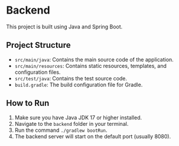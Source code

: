 # Backend

This project is built using Java and Spring Boot.

## Project Structure

- `src/main/java`: Contains the main source code of the application.
- `src/main/resources`: Contains static resources, templates, and configuration files.
- `src/test/java`: Contains the test source code.
- `build.gradle`: The build configuration file for Gradle.

## How to Run

1. Make sure you have Java JDK 17 or higher installed.
2. Navigate to the `backend` folder in your terminal.
3. Run the command `./gradlew bootRun`.
4. The backend server will start on the default port (usually 8080).
